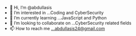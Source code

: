 - 👋 Hi, I’m @abdullasis
- 👀 I’m interested in ...Coding and CyberSecurity
- 🌱 I’m currently learning ...JavaScript and Python 
- 💞️ I’m looking to collaborate on ...CyberSecurity related fields 
- 📫 How to reach me ...abdullasis24@gmail.com 

<!---
abdullasis/abdullasis is a ✨ special ✨ repository because its `README.md` (this file) appears on your GitHub profile.
You can click the Preview link to take a look at your changes.
--->
